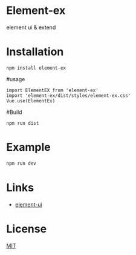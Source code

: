 # Element-ex
element ui & extend

# Installation
```shell
npm install element-ex
```

#usage
```
import ElementEX from 'element-ex'
import 'element-ex/dist/styles/element-ex.css'
Vue.use(ElementEx)
```

#Build
```shell
npm run dist
```
# Example
```javascript
npm run dev
```

# Links
 - [element-ui](https://github.com/ElemeFE/element)

# License

[MIT](https://opensource.org/licenses/MIT)
